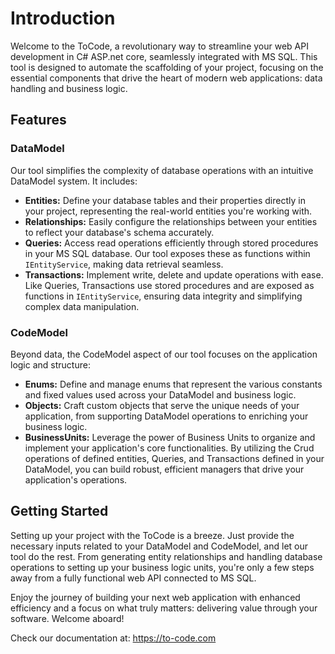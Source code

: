 # Introduction

Welcome to the ToCode, a revolutionary way to streamline your web API development in C# ASP.net core, seamlessly integrated with MS SQL. This tool is designed to automate the scaffolding of your project, focusing on the essential components that drive the heart of modern web applications: data handling and business logic.

## Features

### DataModel
Our tool simplifies the complexity of database operations with an intuitive DataModel system. It includes:

- **Entities:** Define your database tables and their properties directly in your project, representing the real-world entities you're working with.
- **Relationships:** Easily configure the relationships between your entities to reflect your database's schema accurately.
- **Queries:** Access read operations efficiently through stored procedures in your MS SQL database. Our tool exposes these as functions within `IEntityService`, making data retrieval seamless.
- **Transactions:** Implement write, delete and update operations with ease. Like Queries, Transactions use stored procedures and are exposed as functions in `IEntityService`, ensuring data integrity and simplifying complex data manipulation.

### CodeModel
Beyond data, the CodeModel aspect of our tool focuses on the application logic and structure:

- **Enums:** Define and manage enums that represent the various constants and fixed values used across your DataModel and business logic.
- **Objects:** Craft custom objects that serve the unique needs of your application, from supporting DataModel operations to enriching your business logic.
- **BusinessUnits:** Leverage the power of Business Units to organize and implement your application's core functionalities. By utilizing the Crud operations of defined entities, Queries, and Transactions defined in your DataModel, you can build robust, efficient managers that drive your application's operations.

## Getting Started

Setting up your project with the ToCode is a breeze. Just provide the necessary inputs related to your DataModel and CodeModel, and let our tool do the rest. From generating entity relationships and handling database operations to setting up your business logic units, you're only a few steps away from a fully functional web API connected to MS SQL.

Enjoy the journey of building your next web application with enhanced efficiency and a focus on what truly matters: delivering value through your software. Welcome aboard!

Check our documentation at: https://to-code.com
